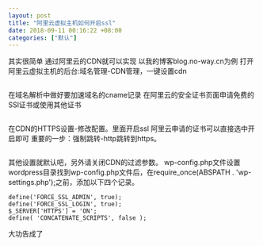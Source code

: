 ```yaml
---
layout: post
title: "阿里云虚拟主机如何开启ssl"
date: 2018-09-11 00:16:22 +08:00
categories: ["默认"]
---
```


<p>其实很简单
通过阿里云的CDN就可以实现
以我的博客blog.no-way.cn为例
打开阿里云虚拟主机的后台:域名管理-CDN管理，一键设置cdn</p>
<img src="https://mrwen.oss-cn-shanghai.aliyuncs.com/2018/09/QQ%E6%88%AA%E5%9B%BE20180911000910.png?x-oss-process=image/resize,m_fill,w_1024,h_432" alt="" />
<p>在域名解析中做好要加速域名的cname记录
在阿里云的安全证书页面申请免费的SSl证书或使用其他证书</p>
<img src="https://mrwen.oss-cn-shanghai.aliyuncs.com/2018/09/QQ%E6%88%AA%E5%9B%BE20180911000746.png?x-oss-process=image/resize,m_fill,w_1024,h_423" alt="" />
<p>在CDN的HTTPS设置-修改配置。里面开启ssl
阿里云申请的证书可以直接选中开启即可
重要的一步：强制跳转-http跳转到https。</p>
<img src="https://mrwen.oss-cn-shanghai.aliyuncs.com/2018/09/QQ%E6%88%AA%E5%9B%BE20180911000828.png?x-oss-process=image/resize,m_fill,w_1024,h_452" alt="" />
<p>其他设置就默认吧，另外请关闭CDN的过滤参数。
wp-config.php文件设置
wordpress目录找到wp-config.php文件后，在require_once(ABSPATH . 'wp-settings.php');之前，添加以下四个记录。</p>
<pre><code class="language-php line-numbers">define('FORCE_SSL_ADMIN', true);
define('FORCE_SSL_LOGIN', true);
$_SERVER['HTTPS'] = 'ON';
define( 'CONCATENATE_SCRIPTS', false );
</code></pre>
<p>大功告成了</p>
<img src="https://mrwen.oss-cn-shanghai.aliyuncs.com/2018/07/zhaoxi.net_.jpg" alt="" />
<img src="https://mrwen.oss-cn-shanghai.aliyuncs.com/2018/07/imsun.org_.gif" alt="" />